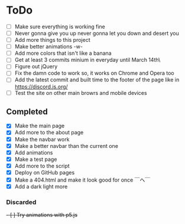 # ToDo

- [ ] Make sure everything is working fine
- [ ] Never gonna give you up never gonna let you down and desert you
- [ ] Add more things to this project
- [ ] Make better animations -w-
- [ ] Add more colors that isn't like a banana
- [ ] Get at least 3 commits minium in everyday until March 14th\ <!-- Yes, I'm leaving the / in :D -->
- [ ] Figure out jQuery
- [ ] Fix the damn code to work so, it works on Chrome and Opera too
- [ ] Add the latest commit and built time to the footer of the page like in <https://discord.js.org/>
- [ ] Test the site on other main browrs and mobile devices

## Completed

- [X] Make the main page
- [X] Add more to the about page
- [X] Make the navbar work
- [X] Make a better navbar than the current one <!-- haha uh forget the commit before this where that is check off :D -->
- [X] Add animations
- [X] Make a test page
- [X] Add more to the script
- [X] Deploy on GitHub pages
- [X] Make a 404.html and make it look good for once ￣へ￣
- [X] Add a dark light more <!-- I meant "Add a dark and light mode not "Add a dark light more" qwq -->

### Discarded

~~- [ ] Try animations with p5.js~~
